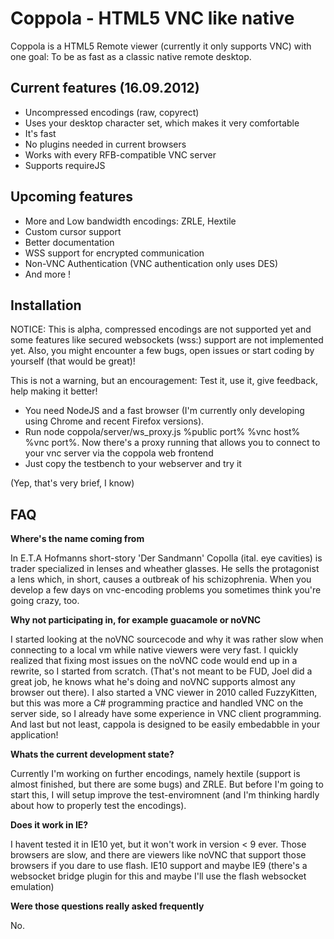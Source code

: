 Coppola - HTML5 VNC like native
================================

Coppola is a HTML5 Remote viewer (currently it only supports VNC) with one goal: To be as fast as a classic native remote desktop.

Current features (16.09.2012)
------------------------
- Uncompressed encodings (raw, copyrect)
- Uses your desktop character set, which makes it very comfortable 
- It's fast
- No plugins needed in current browsers
- Works with every RFB-compatible VNC server
- Supports requireJS

Upcoming features
--------------------------
- More and Low bandwidth encodings: ZRLE, Hextile
- Custom cursor support
- Better documentation
- WSS support for encrypted communication
- Non-VNC Authentication (VNC authentication only uses DES) 
- And more !

Installation
------------------------
NOTICE: This is alpha, compressed encodings are not supported yet and some features like secured websockets (wss:) support are not implemented yet.
Also, you might encounter a few bugs, open issues or start coding by yourself (that would be great)! 

This is not a warning, but an encouragement: Test it, use it, give feedback, help making it better!

- You need NodeJS and a fast browser (I'm currently only developing using Chrome and recent Firefox versions).
- Run node coppola/server/ws_proxy.js %public port% %vnc host% %vnc port%. Now there's a proxy running that allows you to connect to your vnc server via the coppola web frontend
- Just copy the testbench to your webserver and try it

(Yep, that's very brief, I know)

FAQ
-------------------------------

**Where's the name coming from**

In E.T.A Hofmanns short-story 'Der Sandmann' Copolla (ital. eye cavities) is trader specialized in lenses and wheather glasses. He sells the protagonist a lens which, in short, causes a outbreak of his schizophrenia.
When you develop a few days on vnc-encoding problems you sometimes think you're going crazy, too.


**Why not participating in, for example guacamole or noVNC**

I started looking at the noVNC sourcecode and why it was rather slow when connecting to a local vm while native viewers were very fast. I quickly realized that fixing most issues on the noVNC code would end up in a rewrite, so I started from scratch. 
(That's not meant to be FUD, Joel did a great job, he knows what he's doing and noVNC supports almost any browser out there). I also started a VNC viewer in 2010 called FuzzyKitten, but this was more a C# programming practice and handled VNC on the server side, so I already have some experience in VNC client programming. 
And last but not least, cappola is designed to be easily embedabble in your application!
 

**Whats the current development state?**

Currently I'm working on further encodings, namely hextile (support is almost finished, but there are some bugs) and ZRLE. But before I'm going to start this, I will setup improve the test-enviromnent (and I'm thinking hardly about how to properly test the encodings). 

**Does it work in IE?**

I havent tested it in IE10 yet, but it won't work in version < 9 ever. Those browsers are slow, and there are viewers like noVNC that support those browsers if you dare to use flash.
IE10 support and maybe IE9 (there's a websocket bridge plugin for this and maybe I'll use the flash websocket emulation)

**Were those questions really asked frequently**

No.
